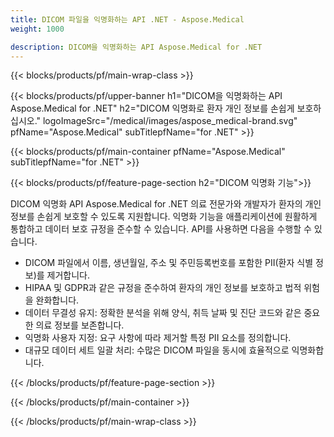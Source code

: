 ```yaml
---
title: DICOM 파일을 익명화하는 API .NET - Aspose.Medical
weight: 1000

description: DICOM을 익명화하는 API Aspose.Medical for .NET 
---
```


{{< blocks/products/pf/main-wrap-class >}}

{{< blocks/products/pf/upper-banner h1="DICOM을 익명화하는 API Aspose.Medical for .NET" h2="DICOM 익명화로 환자 개인 정보를 손쉽게 보호하십시오." logoImageSrc="/medical/images/aspose_medical-brand.svg" pfName="Aspose.Medical" subTitlepfName="for .NET" >}}

{{< blocks/products/pf/main-container pfName="Aspose.Medical" subTitlepfName="for .NET" >}}

{{< blocks/products/pf/feature-page-section h2="DICOM 익명화 기능">}}

<p>DICOM 익명화 API Aspose.Medical for .NET 의료 전문가와 개발자가 환자의 개인 정보를 손쉽게 보호할 수 있도록 지원합니다. 익명화 기능을 애플리케이션에 원활하게 통합하고 데이터 보호 규정을 준수할 수 있습니다. API를 사용하면 다음을 수행할 수 있습니다.</p>

<ul>
<li>DICOM 파일에서 이름, 생년월일, 주소 및 주민등록번호를 포함한 PII(환자 식별 정보)를 제거합니다.</li>
<li>HIPAA 및 GDPR과 같은 규정을 준수하여 환자의 개인 정보를 보호하고 법적 위험을 완화합니다.</li>
<li>데이터 무결성 유지: 정확한 분석을 위해 양식, 취득 날짜 및 진단 코드와 같은 중요한 의료 정보를 보존합니다.</li>
<li>익명화 사용자 지정: 요구 사항에 따라 제거할 특정 PII 요소를 정의합니다.</li>
<li>대규모 데이터 세트 일괄 처리: 수많은 DICOM 파일을 동시에 효율적으로 익명화합니다.</li>
</ul>

{{< /blocks/products/pf/feature-page-section >}}

{{< /blocks/products/pf/main-container >}}

{{< /blocks/products/pf/main-wrap-class >}}